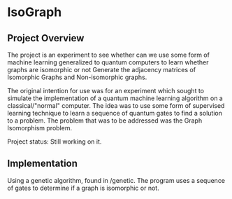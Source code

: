 # IsoGraph
## Project Overview
The project is an experiment to see whether can we use some form of machine learning generalized to quantum computers to learn whether graphs are isomorphic or not 
Generate the adjacency matrices of Isomorphic Graphs and Non-isomorphic graphs.


The original intention for use was for an experiment which sought to simulate
the implementation of a quantum machine learning algorithm on a classical/"normal"
computer. The idea was to use some form of supervised learning technique to learn a 
sequence of quantum gates to find a solution to a problem. The problem that was to be
addressed was the Graph Isomorphism problem.

Project status: Still working on it. 

## Implementation
Using a genetic algorithm, found in /genetic. The program uses a sequence of gates to determine if a graph is isomorphic or not.
